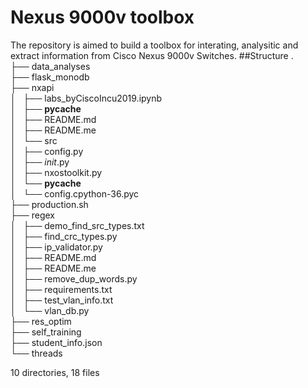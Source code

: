 # **Nexus 9000v toolbox**
The repository is aimed to build a toolbox for interating, analysitic and extract information from Cisco Nexus 9000v Switches.
##Structure
.<br />
├── data_analyses<br />
├── flask_monodb<br />
├── nxapi<br />
│   ├── labs_byCiscoIncu2019.ipynb<br />
│   ├── __pycache__<br />
│   ├── README.md<br />
│   ├── README.me<br />
│   └── src<br />
│       ├── config.py<br />
│       ├── _init_.py<br />
│       ├── nxostoolkit.py<br />
│       └── __pycache__<br />
│           └── config.cpython-36.pyc<br />
├── production.sh<br />
├── regex<br />
│   ├── demo_find_src_types.txt<br />
│   ├── find_crc_types.py<br />
│   ├── ip_validator.py<br />
│   ├── README.md<br />
│   ├── README.me<br />
│   ├── remove_dup_words.py<br />
│   ├── requirements.txt<br />
│   ├── test_vlan_info.txt<br />
│   └── vlan_db.py<br />
├── res_optim<br />
├── self_training<br />
├── student_info.json<br />
└── threads<br />

10 directories, 18 files<br />
